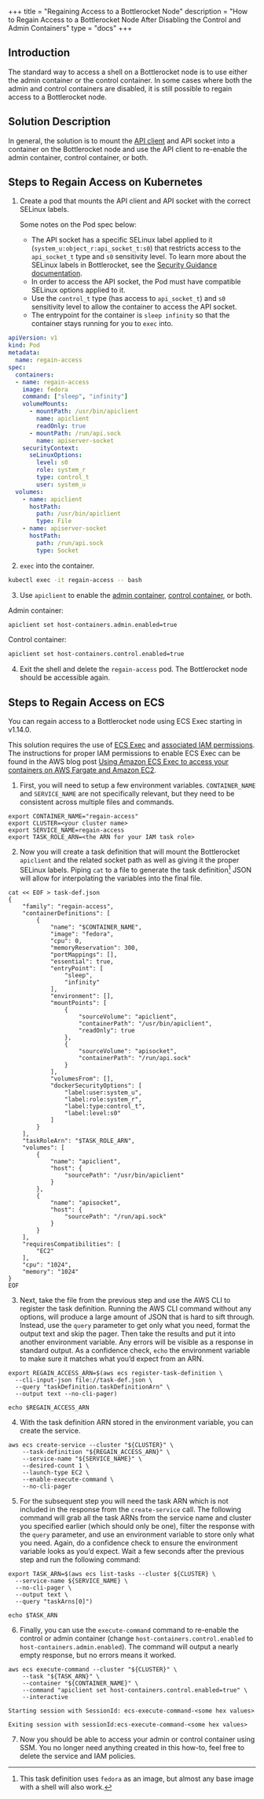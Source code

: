 +++
title = "Regaining Access to a Bottlerocket Node"
description = "How to Regain Access to a Bottlerocket Node After Disabling the Control and Admin Containers"
type = "docs"
+++

## Introduction

The standard way to access a shell on a Bottlerocket node is to use either the admin container or the control container.
In some cases where both the admin and control containers are disabled, it is still possible to regain access to a Bottlerocket node.

## Solution Description

In general, the solution is to mount the [API client](https://github.com/bottlerocket-os/bottlerocket/blob/develop/sources/api/apiclient/README.md) and API socket into a container on the Bottlerocket node and use the API client to re-enable the admin container, control container, or both.

## Steps to Regain Access on Kubernetes

1. Create a pod that mounts the API client and API socket with the correct SELinux labels.

    Some notes on the Pod spec below:

    - The API socket has a specific SELinux label applied to it (`system_u:object_r:api_socket_t:s0`) that restricts access to the `api_socket_t` type and `s0` sensitivity level.
    To learn more about the SELinux labels in Bottlerocket, see the [Security Guidance documentation](https://github.com/bottlerocket-os/bottlerocket/blob/develop/SECURITY_GUIDANCE.md#limit-use-of-privileged-selinux-labels).
    - In order to access the API socket, the Pod must have compatible SELinux options applied to it.
    - Use the `control_t` type (has access to `api_socket_t`) and `s0` sensitivity level to allow the container to access the API socket.
    - The entrypoint for the container is `sleep infinity` so that the container stays running for you to `exec` into.

```yaml
apiVersion: v1
kind: Pod
metadata:
  name: regain-access
spec:
  containers:
  - name: regain-access
    image: fedora
    command: ["sleep", "infinity"]
    volumeMounts:
      - mountPath: /usr/bin/apiclient
        name: apiclient
        readOnly: true
      - mountPath: /run/api.sock
        name: apiserver-socket
    securityContext:
      seLinuxOptions:
        level: s0
        role: system_r
        type: control_t
        user: system_u
  volumes:
    - name: apiclient
      hostPath:
        path: /usr/bin/apiclient
        type: File
    - name: apiserver-socket
      hostPath:
        path: /run/api.sock
        type: Socket
```

2. `exec` into the container.

```bash
kubectl exec -it regain-access -- bash
```

3. Use `apiclient` to enable the [admin container](https://github.com/bottlerocket-os/bottlerocket-admin-container#authenticating-with-the-admin-container), [control container](https://github.com/bottlerocket-os/bottlerocket-control-container#connecting-to-aws-systems-manager-ssm), or both.

Admin container:

```bash
apiclient set host-containers.admin.enabled=true
```

Control container:

```bash
apiclient set host-containers.control.enabled=true
```

4. Exit the shell and delete the `regain-access` pod.
The Bottlerocket node should be accessible again.

## Steps to Regain Access on ECS

You can regain access to a Bottlerocket node using ECS Exec starting in v1.14.0.

This solution requires the use of [ECS Exec](https://docs.aws.amazon.com/AmazonECS/latest/developerguide/ecs-exec.html) and [associated IAM permissions](https://docs.aws.amazon.com/AmazonECS/latest/developerguide/ecs-exec.html#ecs-exec-enabling-and-using).
The instructions for proper IAM permissions to enable ECS Exec can be found in the AWS blog post [Using Amazon ECS Exec to access your containers on AWS Fargate and Amazon EC2](https://aws.amazon.com/blogs/containers/new-using-amazon-ecs-exec-access-your-containers-fargate-ec2/).

1. First, you will need to setup a few environment variables. `CONTAINER_NAME` and `SERVICE_NAME` are not specifically relevant, but they need to be consistent across multiple files and commands.

```shell
export CONTAINER_NAME="regain-access"
export CLUSTER=<your cluster name>
export SERVICE_NAME=regain-access
export TASK_ROLE_ARN=<the ARN for your IAM task role>
```

2. Now you will create a task definition that will mount the Bottlerocket `apiclient` and the related socket path as well as giving it the proper SELinux labels.
Piping `cat` to a file to generate the task definition[^1] JSON will allow for interpolating the variables into the final file.

```shell
cat << EOF > task-def.json 
{
    "family": "regain-access",
    "containerDefinitions": [
        {
            "name": "$CONTAINER_NAME",
            "image": "fedora",
            "cpu": 0,
            "memoryReservation": 300,
            "portMappings": [],
            "essential": true,
            "entryPoint": [
                "sleep",
                "infinity"
            ],
            "environment": [],
            "mountPoints": [
                {
                    "sourceVolume": "apiclient",
                    "containerPath": "/usr/bin/apiclient",
                    "readOnly": true
                },
                {
                    "sourceVolume": "apisocket",
                    "containerPath": "/run/api.sock"
                }
            ],
            "volumesFrom": [],
            "dockerSecurityOptions": [
                "label:user:system_u",
                "label:role:system_r",
                "label:type:control_t",
                "label:level:s0"
            ]
        }
    ],
    "taskRoleArn": "$TASK_ROLE_ARN",
    "volumes": [
        {
            "name": "apiclient",
            "host": {
                "sourcePath": "/usr/bin/apiclient"
            }
        },
        {
            "name": "apisocket",
            "host": {
                "sourcePath": "/run/api.sock"
            }
        }
    ],
    "requiresCompatibilities": [
        "EC2"
    ],
    "cpu": "1024",
    "memory": "1024"
}
EOF
```

3. Next, take the file from the previous step and use the AWS CLI to register the task definition. 
Running the AWS CLI command without any options, will produce a large amount of JSON that is hard to sift through. Instead, use the `query` parameter to get only what you need, format the output text and skip the pager.
Then take the results and put it into another environment variable. Any errors will be visible as a response in standard output.
As a confidence check, `echo` the environment variable to make sure it matches what you’d expect from an ARN.

```shell
export REGAIN_ACCESS_ARN=$(aws ecs register-task-definition \
  --cli-input-json file://task-def.json \
  --query "taskDefinition.taskDefinitionArn" \
  --output text --no-cli-pager)
```

```shell
echo $REGAIN_ACCESS_ARN
```

4. With the task definition ARN stored in the environment variable, you can create the service.

```shell
aws ecs create-service --cluster "${CLUSTER}" \
    --task-definition "${REGAIN_ACCESS_ARN}" \
    --service-name "${SERVICE_NAME}" \
    --desired-count 1 \
    --launch-type EC2 \
    --enable-execute-command \
    --no-cli-pager
```

5. For the subsequent step you will need the task ARN which is not included in the response from the `create-service` call.
The following command will grab all the task ARNs from the service name and cluster you specified earlier (which should only be one), filter the response with the `query` parameter, and use an environment variable to store only what you need.
Again, do a confidence check to ensure the environment variable looks as you’d expect.
Wait a few seconds after the previous step and run the following command:

```shell
export TASK_ARN=$(aws ecs list-tasks --cluster ${CLUSTER} \
  --service-name ${SERVICE_NAME} \
  --no-cli-pager \
  --output text \
  --query "taskArns[0]")
```

```shell
echo $TASK_ARN
```

6. Finally, you can use the `execute-command` command to re-enable the control or admin container (change `host-containers.control.enabled` to `host-containers.admin.enabled`). The command will output a nearly empty response, but no errors means it worked.

```shell
aws ecs execute-command --cluster "${CLUSTER}" \
    --task "${TASK_ARN}" \
    --container "${CONTAINER_NAME}" \
    --command "apiclient set host-containers.control.enabled=true" \
    --interactive
```

```shell
Starting session with SessionId: ecs-execute-command-<some hex values>

Exiting session with sessionId:ecs-execute-command-<some hex values>
```

7. Now you should be able to access your admin or control container using SSM. You no longer need anything created in this how-to, feel free to delete the service and IAM policies.

[^1]: This task definition uses `fedora` as an image, but almost any base image with a shell will also work.
